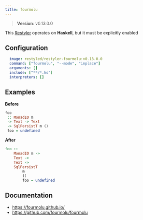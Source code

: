 ```yaml
---
title: fourmolu
---
```


> **Version**: v0.13.0.0

This [Restyler][source] operates on **Haskell**, but it must be explicitly enabled 

## Configuration

```yaml
  image: restyled/restyler-fourmolu:v0.13.0.0
  command: ["fourmolu", "--mode", "inplace"]
  arguments: []
  include: ["**/*.hs"]
  interpreters: []
```

## Examples

**Before**

```haskell
foo
 :: MonadIO m
 -> Text -> Text
 -> SqlPersistT m ()
 foo = undefined

```

**After**

```haskell
foo ::
    MonadIO m ->
    Text ->
    Text ->
    SqlPersistT
        m
        ()
        foo = undefined

```


## Documentation

- https://fourmolu.github.io/
- https://github.com/fourmolu/fourmolu

[source]: https://github.com/restyled-io/restylers/blob/main/fourmolu/info.yaml
